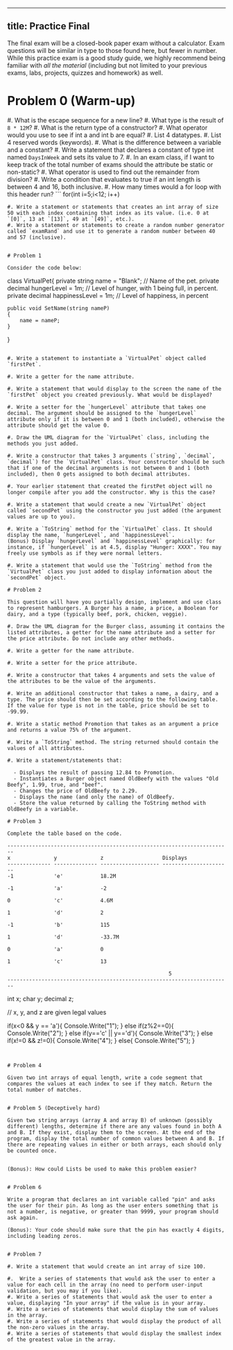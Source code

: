 <!--

DO NOT EDIT THIS FILE

Edit exercises/w_sol/past/practice_final.md, and run
make exercises/wo_sol/past/practice_final.md
instead.
-->

---
title: Practice Final
--- 

The final exam will be a closed-book paper exam without a calculator.
Exam questions will be similar in type to those found here, but
fewer in number. While this practice exam is a good study guide, we
highly recommend being familiar with _all the material_ (including but not limited to your previous exams, labs, projects, quizzes and homework) as well.

# Problem 0 (Warm-up)

#. What is the escape sequence for a new line?
#. What type is the result of `8 * 12M`?
#. What is the return type of a constructor?
#. What operator would you use to see if int a and int b are equal?
#. List 4 datatypes.
#. List 4 reserved words (keywords).
#. What is the difference between a variable and a constant?
#. Write a statement that declares a constant of type int named `DaysInWeek` and sets its value to 7.
#. In an exam class, if I want to keep track of the total number of exams should the attribute be static or non-static?
#. What operator is used to find out the remainder from division?
#. Write a condition that evaluates to true if an int length is between 4 and 16, both inclusive.
#. How many times would a for loop with this header run? ```
  for(int i=5;i<12; i++)
  ```
#. Write a statement or statements that creates an int array of size 50 with each index containing that index as its value. (i.e. 0 at `[0]`, 13 at `[13]`, 49 at `[49]`, etc.).
#. Write a statement or statements to create a random number generator called `examRand` and use it to generate a random number between 40 and 57 (inclusive).


# Problem 1

Consider the code below:

```
class VirtualPet{
    private string name = "Blank";          // Name of the pet.
    private decimal hungerLevel = 1m;       // Level of hunger, with 1 being full, in percent.
    private decimal happinessLevel = 1m;    // Level of happiness, in percent

    public void SetName(string nameP)
    {
        name = nameP;
    }
}
```

#. Write a statement to instantiate a `VirtualPet` object called `firstPet`.

#. Write a getter for the name attribute.
  
#. Write a statement that would display to the screen the name of the `firstPet` object you created previously. What would be displayed?
  
#. Write a setter for the `hungerLevel` attribute that takes one decimal. The argument should be assigned to the `hungerLevel` attribute only if it is between 0 and 1 (both included), otherwise the attribute should get the value 0.

#. Draw the UML diagram for the `VirtualPet` class, including the methods you just added.

#. Write a constructor that takes 3 arguments (`string`, `decimal`, `decimal`) for the `VirtualPet` class. Your constructor should be such that if one of the decimal arguments is not between 0 and 1 (both included), then 0 gets assigned to both decimal attributes.

#. Your earlier statement that created the firstPet object will no longer compile after you add the constructor. Why is this the case?

#. Write a statement that would create a new `VirtualPet` object called `secondPet` using the constructor you just added (the argument values are up to you).
  
#. Write a `ToString` method for the `VirtualPet` class. It should display the name, `hungerLevel`, and `happinessLevel`.
(Bonus) Display `hungerLevel` and `happinessLevel` graphically: for instance, if `hungerLevel` is at 4.5, display "Hunger: XXXX". You may freely use symbols as if they were normal letters.
  
#. Write a statement that would use the `ToString` method from the `VirtualPet` class you just added to display information about the `secondPet` object.

# Problem 2

This question will have you partially design, implement and use class to represent hamburgers. A Burger has a name, a price, a Boolean for dairy, and a type (typically beef, pork, chicken, veggie).

#. Draw the UML diagram for the Burger class, assuming it contains the listed attributes, a getter for the name attribute and a setter for the price attribute. Do not include any other methods.

#. Write a getter for the name attribute.

#. Write a setter for the price attribute.

#. Write a constructor that takes 4 arguments and sets the value of the attributes to be the value of the arguments.
    
#. Write an additional constructor that takes a name, a dairy, and a type. The price should then be set according to the following table. If the value for type is not in the table, price should be set to -99.99.

#. Write a static method Promotion that takes as an argument a price and returns a value 75% of the argument.
  
#. Write a `ToString` method. The string returned should contain the values of all attributes.

#. Write a statement/statements that:

  - Displays the result of passing 12.84 to Promotion.
  - Instantiates a Burger object named OldBeefy with the values "Old Beefy", 1.99, true, and "beef".
  - Changes the price of OldBeefy to 2.29.
  - Displays the name (and only the name) of OldBeefy.
  - Store the value returned by calling the ToString method with OldBeefy in a variable.

# Problem 3

Complete the table based on the code.

------------------------------------------------------------------------
x              y              z                   Displays
-------------- -------------- ------------------- ----------------------
-1             'e'            18.2M               

-1             'a'            -2                  

0              'c'            4.6M                

1              'd'            2                   

-1             'b'            115                 

1              'd'            -33.7M              

0              'a'            0                   

1              'c'            13                  

                                                    5
------------------------------------------------------------------------

```
int x;
char y;
decimal z;

// x, y, and z are given legal values

if(x<0 && y == 'a'){
  Console.Write("1");
}
else if(z%2==0){
  Console.Write("2");
}
else if(y=='c' || y=='d'){
  Console.Write("3");
}
else if(x!=0 && z!=0){
  Console.Write("4");
}
else{
  Console.Write("5");
}
```


# Problem 4

Given two int arrays of equal length, write a code segment that compares the values at each index to see if they match. Return the total number of matches.


# Problem 5 (Deceptively hard)

Given two string arrays (array A and array B) of unknown (possibly different) lengths, determine if there are any values found in both A and B. If they exist, display them to the screen. At the end of the program, display the total number of common values between A and B. If there are repeating values in either or both arrays, each should only be counted once.


(Bonus): How could Lists be used to make this problem easier?


# Problem 6

Write a program that declares an int variable called "pin" and asks the user for their pin. As long as the user enters something that is not a number, is negative, or greater than 9999, your program should ask again. 

(Bonus): Your code should make sure that the pin has exactly 4 digits, including leading zeros.


# Problem 7

#. Write a statement that would create an int array of size 100.
  
#.  Write a series of statements that would ask the user to enter a value for each cell in the array (no need to perform user-input validation, but you may if you like).
#. Write a series of statements that would ask the user to enter a value, displaying "In your array" if the value is in your array.
#. Write a series of statements that would display the sum of values in the array.
#. Write a series of statements that would display the product of all the non-zero values in the array.
#. Write a series of statements that would display the smallest index of the greatest value in the array.
